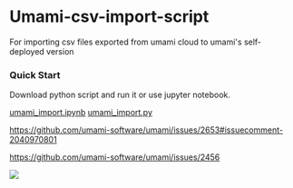 # Umami-csv-import-script
For importing csv files exported from umami cloud to umami's self-deployed version

### Quick Start
Download python script and run it or use jupyter notebook.

[umami_import.ipynb](https://github.com/RoversX/umami-csv-import-script/blob/main/umami_import.ipynb)
[umami_import.py](https://github.com/RoversX/umami-csv-import-script/blob/main/umami_import.py)

https://github.com/umami-software/umami/issues/2653#issuecomment-2040970801

https://github.com/umami-software/umami/issues/2456

![](https://files.oaiusercontent.com/file-07BmzyWNKKsCp0gUy9AR8PBH?se=2024-04-29T10%3A35%3A16Z&sp=r&sv=2021-08-06&sr=b&rscc=max-age%3D31536000%2C%20immutable&rscd=attachment%3B%20filename%3Da34a746f-7e86-47e0-aad9-f7cdff29d588.webp&sig=4E2FxZFH5N6FLJNYlGI3mXnRKU2ojUeJFqY41tgHB9Q%3D)
